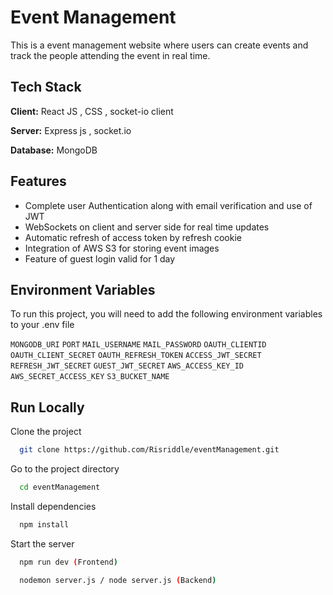 
# Event Management

This is a event management website where users can create events and track the people attending the event in real time.


## Tech Stack

**Client:** React JS , CSS , socket-io client
 
**Server:** Express js , socket.io

**Database:** MongoDB


## Features

- Complete user Authentication along with email verification and use of JWT
- WebSockets on client and server side for real time updates
- Automatic refresh of access token by refresh cookie
- Integration of AWS S3 for storing event images
- Feature of guest login valid for 1 day
## Environment Variables

To run this project, you will need to add the following environment variables to your .env file

`MONGODB_URI`
`PORT`
`MAIL_USERNAME`
`MAIL_PASSWORD`
`OAUTH_CLIENTID`
`OAUTH_CLIENT_SECRET`
`OAUTH_REFRESH_TOKEN`
`ACCESS_JWT_SECRET`
`REFRESH_JWT_SECRET`
`GUEST_JWT_SECRET`
`AWS_ACCESS_KEY_ID`
`AWS_SECRET_ACCESS_KEY`
`S3_BUCKET_NAME`


## Run Locally

Clone the project

```bash
  git clone https://github.com/Risriddle/eventManagement.git
```

Go to the project directory

```bash
  cd eventManagement
```

Install dependencies

```bash
  npm install
```

Start the server

```bash
  npm run dev (Frontend)
```

```bash
  nodemon server.js / node server.js (Backend)
```

